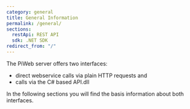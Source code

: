 ```yaml
---
category: general
title: General Information
permalink: /general/
sections:
  restApi: REST API
  sdk: .NET SDK
redirect_from: "/"
---
```


The PiWeb server offers two interfaces: 

- direct webservice calls via plain HTTP requests and 
- calls via the C# based API.dll

In the following sections you will find the basis information about both interfaces.
